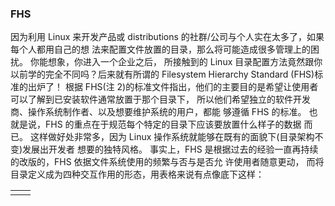 ### FHS

  因为利用 Linux 来开发产品或 distributions 的社群/公司与个人实在太多了，如果每个人都用自己的想 法来配置文件放置的目录，那么将可能造成很多管理上的困扰。 你能想象，你进入一个企业之后， 所接触到的 Linux 目录配置方法竟然跟你以前学的完全不同吗？后来就有所谓的 Filesystem Hierarchy Standard \(FHS\)标准的出炉了！ 根据 FHS\(注 2\)的标准文件指出，他们的主要目的是希望让使用者可以了解到已安装软件通常放置于那个目录下， 所以他们希望独立的软件开发商、操作系统制作者、以及想要维护系统的用户，都能 够遵循 FHS 的标准。 也就是说，FHS 的重点在于规范每个特定的目录下应该要放置什么样子的数据 而已。 这样做好处非常多，因为 Linux 操作系统就能够在既有的面貌下\(目录架构不变\)发展出开发者 想要的独特风格。 事实上，FHS 是根据过去的经验一直再持续的改版的，FHS 依据文件系统使用的频繁与否与是否允 许使用者随意更动， 而将目录定义成为四种交互作用的形态，用表格来说有点像底下这样：

|  |  |
| :--- | :--- |
|  |  |

